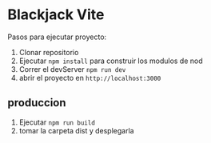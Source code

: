 # Blackjack Vite

Pasos para ejecutar proyecto:

1. Clonar repositorio
2. Ejecutar  ```npm install``` para construir los modulos de nod
3. Correr el devServer ```npm run dev```
4. abrir el proyecto en ```http://localhost:3000```

## produccion 
1. Ejecutar ```npm run build```
2. tomar la carpeta dist y desplegarla

